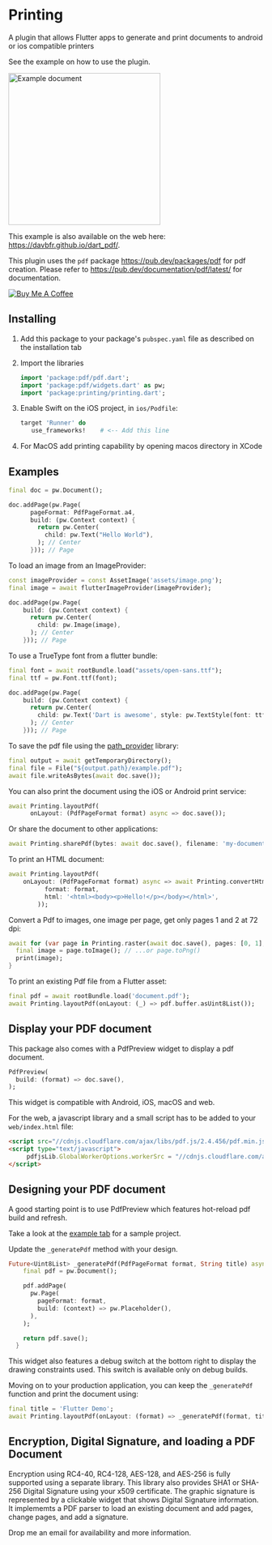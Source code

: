 # Printing

A plugin that allows Flutter apps to generate and print
documents to android or ios compatible printers

See the example on how to use the plugin.

<img alt="Example document" src="https://raw.githubusercontent.com/DavBfr/dart_pdf/master/printing/example.png" width="300">

This example is also available on the web here: <https://davbfr.github.io/dart_pdf/>.

This plugin uses the `pdf` package <https://pub.dev/packages/pdf>
for pdf creation. Please refer to <https://pub.dev/documentation/pdf/latest/>
for documentation.

[![Buy Me A Coffee](https://bmc-cdn.nyc3.digitaloceanspaces.com/BMC-button-images/custom_images/orange_img.png "Buy Me A Coffee")](https://www.buymeacoffee.com/JORBmbw9h "Buy Me A Coffee")

## Installing

1. Add this package to your package's `pubspec.yaml` file as described
   on the installation tab

2. Import the libraries

   ```dart
   import 'package:pdf/pdf.dart';
   import 'package:pdf/widgets.dart' as pw;
   import 'package:printing/printing.dart';
   ```

3. Enable Swift on the iOS project, in `ios/Podfile`:

   ```Ruby
   target 'Runner' do
      use_frameworks!    # <-- Add this line
   ```
4. For MacOS add printing capability by opening macos directory in XCode


## Examples

```dart
final doc = pw.Document();

doc.addPage(pw.Page(
      pageFormat: PdfPageFormat.a4,
      build: (pw.Context context) {
        return pw.Center(
          child: pw.Text("Hello World"),
        ); // Center
      })); // Page
```

To load an image from an ImageProvider:

```dart
const imageProvider = const AssetImage('assets/image.png');
final image = await flutterImageProvider(imageProvider);

doc.addPage(pw.Page(
    build: (pw.Context context) {
      return pw.Center(
        child: pw.Image(image),
      ); // Center
    })); // Page
```

To use a TrueType font from a flutter bundle:

```dart
final font = await rootBundle.load("assets/open-sans.ttf");
final ttf = pw.Font.ttf(font);

doc.addPage(pw.Page(
    build: (pw.Context context) {
      return pw.Center(
        child: pw.Text('Dart is awesome', style: pw.TextStyle(font: ttf, fontSize: 40)),
      ); // Center
    })); // Page
```

To save the pdf file using the [path_provider](https://pub.dev/packages/path_provider) library:

```dart
final output = await getTemporaryDirectory();
final file = File("${output.path}/example.pdf");
await file.writeAsBytes(await doc.save());
```

You can also print the document using the iOS or Android print service:

```dart
await Printing.layoutPdf(
      onLayout: (PdfPageFormat format) async => doc.save());
```

Or share the document to other applications:

```dart
await Printing.sharePdf(bytes: await doc.save(), filename: 'my-document.pdf');
```

To print an HTML document:

```dart
await Printing.layoutPdf(
    onLayout: (PdfPageFormat format) async => await Printing.convertHtml(
          format: format,
          html: '<html><body><p>Hello!</p></body></html>',
        ));
```

Convert a Pdf to images, one image per page, get only pages 1 and 2 at 72 dpi:

```dart
await for (var page in Printing.raster(await doc.save(), pages: [0, 1], dpi: 72)) {
  final image = page.toImage(); // ...or page.toPng()
  print(image);
}
```

To print an existing Pdf file from a Flutter asset:

```dart
final pdf = await rootBundle.load('document.pdf');
await Printing.layoutPdf(onLayout: (_) => pdf.buffer.asUint8List());
```

## Display your PDF document

This package also comes with a PdfPreview widget to display a pdf document.

```dart
PdfPreview(
  build: (format) => doc.save(),
);
```

This widget is compatible with Android, iOS, macOS and web.

For the web, a javascript library and a small script has to be added to
your `web/index.html` file:

```html
<script src="//cdnjs.cloudflare.com/ajax/libs/pdf.js/2.4.456/pdf.min.js"></script>
<script type="text/javascript">
     pdfjsLib.GlobalWorkerOptions.workerSrc = "//cdnjs.cloudflare.com/ajax/libs/pdf.js/2.4.456/pdf.worker.min.js";
</script>
```

## Designing your PDF document

A good starting point is to use PdfPreview which features hot-reload pdf build
and refresh.

Take a look at the [example tab](example) for a sample project.

Update the `_generatePdf` method with your design.

```dart
Future<Uint8List> _generatePdf(PdfPageFormat format, String title) async {
    final pdf = pw.Document();

    pdf.addPage(
      pw.Page(
        pageFormat: format,
        build: (context) => pw.Placeholder(),
      ),
    );

    return pdf.save();
  }
```

This widget also features a debug switch at the bottom right to display the
drawing constraints used. This switch is available only on debug builds.

Moving on to your production application, you can keep the `_generatePdf`
function and print the document using:

```dart
final title = 'Flutter Demo';
await Printing.layoutPdf(onLayout: (format) => _generatePdf(format, title));
```

## Encryption, Digital Signature, and loading a PDF Document

Encryption using RC4-40, RC4-128, AES-128, and AES-256 is fully supported using a separate library.
This library also provides SHA1 or SHA-256 Digital Signature using your x509 certificate. The graphic signature is represented by a clickable widget that shows Digital Signature information.
It implememts a PDF parser to load an existing document and add pages, change pages, and add a signature.

Drop me an email for availability and more information.
